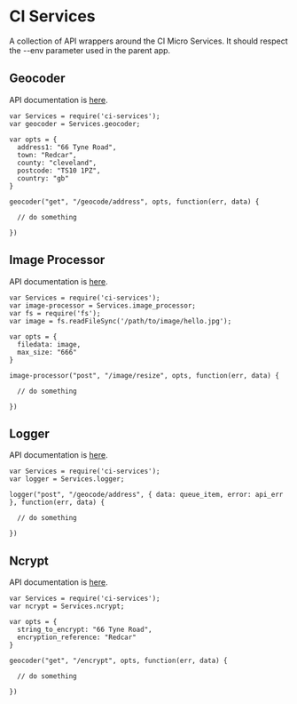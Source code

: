 # CI Services
A collection of API wrappers around the CI Micro Services. It should respect the --env parameter used in the parent app.

## Geocoder
API documentation is [here](https://docs.google.com/document/d/1HYU0-k0JdtyEjuGLFZR-kkR_qfXWUR2RrmkpiH0iWx0/edit).

```
var Services = require('ci-services');
var geocoder = Services.geocoder;

var opts = {
  address1: "66 Tyne Road",
  town: "Redcar",
  county: "cleveland",
  postcode: "TS10 1PZ",
  country: "gb"
}

geocoder("get", "/geocode/address", opts, function(err, data) {

  // do something

})
```

## Image Processor
API documentation is [here](https://docs.google.com/document/d/1H1iNuyHIzBRw42CscIfZJJfxOszWLEm3lIYUpIjCqSE/edit).

```
var Services = require('ci-services');
var image-processor = Services.image_processor;
var fs = require('fs');
var image = fs.readFileSync('/path/to/image/hello.jpg');

var opts = {
  filedata: image,
  max_size: "666"
}

image-processor("post", "/image/resize", opts, function(err, data) {

  // do something

})
```

## Logger
API documentation is [here](https://docs.google.com/document/d/1Jp8fGAa9luQ1txyyOOPe92MF-mQ6z0TZv2Xu73eWyMk/edit).

```
var Services = require('ci-services');
var logger = Services.logger;

logger("post", "/geocode/address", { data: queue_item, error: api_err }, function(err, data) {

  // do something

})
```

## Ncrypt
API documentation is [here](https://docs.google.com/document/d/1i4PM1tkawsRE4ngCzFTABjLppwbDo0zhtAe6FKFcRHQ/edit).

```
var Services = require('ci-services');
var ncrypt = Services.ncrypt;

var opts = {
  string_to_encrypt: "66 Tyne Road",
  encryption_reference: "Redcar"
}

geocoder("get", "/encrypt", opts, function(err, data) {

  // do something

})
```